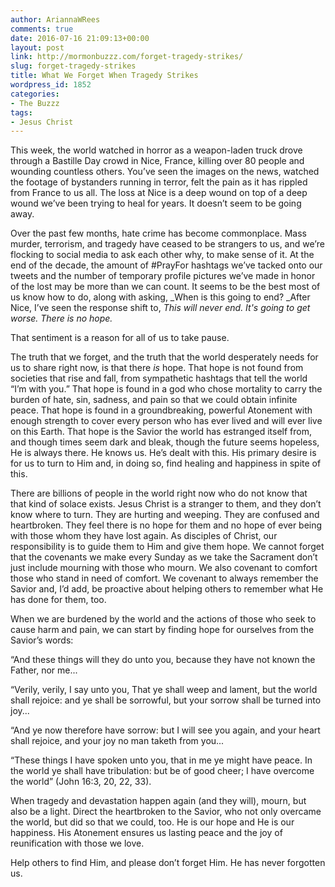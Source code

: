 ```yaml
---
author: AriannaWRees
comments: true
date: 2016-07-16 21:09:13+00:00
layout: post
link: http://mormonbuzzz.com/forget-tragedy-strikes/
slug: forget-tragedy-strikes
title: What We Forget When Tragedy Strikes
wordpress_id: 1852
categories:
- The Buzzz
tags:
- Jesus Christ
---
```


This week, the world watched in horror as a weapon-laden truck drove through a Bastille Day crowd in Nice, France, killing over 80 people and wounding countless others. You’ve seen the images on the news, watched the footage of bystanders running in terror, felt the pain as it has rippled from France to us all. The loss at Nice is a deep wound on top of a deep wound we’ve been trying to heal for years. It doesn’t seem to be going away.





Over the past few months, hate crime has become commonplace. Mass murder, terrorism, and tragedy have ceased to be strangers to us, and we’re flocking to social media to ask each other why, to make sense of it. At the end of the decade, the amount of #PrayFor hashtags we’ve tacked onto our tweets and the number of temporary profile pictures we’ve made in honor of the lost may be more than we can count. It seems to be the best most of us know how to do, along with asking, _When is this going to end? _After Nice, I’ve seen the response shift to, _This will never end. It's going to get worse. There is no hope._





That sentiment is a reason for all of us to take pause.





The truth that we forget, and the truth that the world desperately needs for us to share right now, is that there _is_ hope. That hope is not found from societies that rise and fall, from sympathetic hashtags that tell the world “I’m with you.” That hope is found in a god who chose mortality to carry the burden of hate, sin, sadness, and pain so that we could obtain infinite peace. That hope is found in a groundbreaking, powerful Atonement with enough strength to cover every person who has ever lived and will ever live on this Earth. That hope is the Savior the world has estranged itself from, and though times seem dark and bleak, though the future seems hopeless, He is always there. He knows us. He’s dealt with this. His primary desire is for us to turn to Him and, in doing so, find healing and happiness in spite of this.





There are billions of people in the world right now who do not know that that kind of solace exists. Jesus Christ is a stranger to them, and they don’t know where to turn. They are hurting and weeping. They are confused and heartbroken. They feel there is no hope for them and no hope of ever being with those whom they have lost again. As disciples of Christ, our responsibility is to guide them to Him and give them hope. We cannot forget that the covenants we make every Sunday as we take the Sacrament don’t just include mourning with those who mourn. We also covenant to comfort those who stand in need of comfort. We covenant to always remember the Savior and, I’d add, be proactive about helping others to remember what He has done for them, too.





When we are burdened by the world and the actions of those who seek to cause harm and pain, we can start by finding hope for ourselves from the Savior’s words: 




“And these things will they do unto you, because they have not known the Father, nor me...





“Verily, verily, I say unto you, That ye shall weep and lament, but the world shall rejoice: and ye shall be sorrowful, but your sorrow shall be turned into joy...





“And ye now therefore have sorrow: but I will see you again, and your heart shall rejoice, and your joy no man taketh from you...





“These things I have spoken unto you, that in me ye might have peace. In the world ye shall have tribulation: but be of good cheer; I have overcome the world” (John 16:3, 20, 22, 33). 





When tragedy and devastation happen again (and they will), mourn, but also be a light. Direct the heartbroken to the Savior, who not only overcame the world, but did so that we could, too. He is our hope and He is our happiness. His Atonement ensures us lasting peace and the joy of reunification with those we love. 





Help others to find Him, and please don’t forget Him. He has never forgotten us. 
